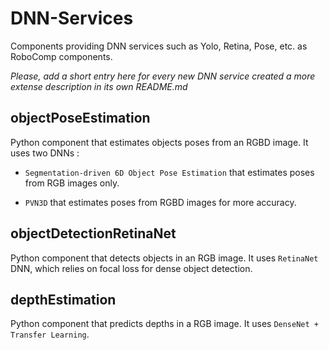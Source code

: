 # DNN-Services

Components providing DNN services such as Yolo, Retina, Pose, etc. as RoboComp components.

_Please, add a short entry here for every new DNN service created a more extense description in its own README.md_

## objectPoseEstimation

Python component that estimates objects poses from an RGBD image. It uses two DNNs :

-   `Segmentation-driven 6D Object Pose Estimation` that estimates poses from RGB images only.

-   `PVN3D` that estimates poses from RGBD images for more accuracy.

## objectDetectionRetinaNet

Python component that detects objects in an RGB image. It uses `RetinaNet` DNN, which relies on focal loss for dense object detection.

## depthEstimation

Python component that predicts depths in a RGB image. It uses `DenseNet + Transfer Learning`.
